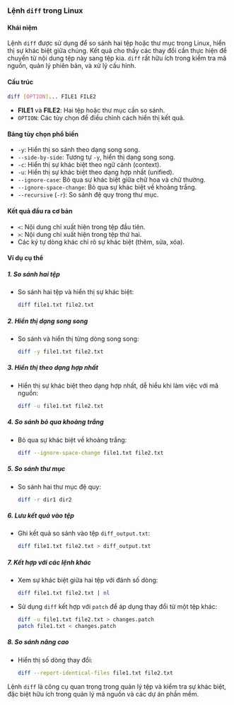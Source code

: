 ### Lệnh `diff` trong Linux  

#### **Khái niệm**  
Lệnh `diff` được sử dụng để so sánh hai tệp hoặc thư mục trong Linux, hiển thị sự khác biệt giữa chúng. Kết quả cho thấy các thay đổi cần thực hiện để chuyển từ nội dung tệp này sang tệp kia. `diff` rất hữu ích trong kiểm tra mã nguồn, quản lý phiên bản, và xử lý cấu hình.  

#### **Cấu trúc**  
```bash
diff [OPTION]... FILE1 FILE2
```  
- **FILE1** và **FILE2**: Hai tệp hoặc thư mục cần so sánh.  
- `OPTION`: Các tùy chọn để điều chỉnh cách hiển thị kết quả.  

#### **Bảng tùy chọn phổ biến**  
- `-y`: Hiển thị so sánh theo dạng song song.  
- `--side-by-side`: Tương tự `-y`, hiển thị dạng song song.  
- `-c`: Hiển thị sự khác biệt theo ngữ cảnh (context).  
- `-u`: Hiển thị sự khác biệt theo dạng hợp nhất (unified).  
- `--ignore-case`: Bỏ qua sự khác biệt giữa chữ hoa và chữ thường.  
- `--ignore-space-change`: Bỏ qua sự khác biệt về khoảng trắng.  
- `--recursive` (`-r`): So sánh đệ quy trong thư mục.  

#### **Kết quả đầu ra cơ bản**  
- `<`: Nội dung chỉ xuất hiện trong tệp đầu tiên.  
- `>`: Nội dung chỉ xuất hiện trong tệp thứ hai.  
- Các ký tự dòng khác chỉ rõ sự khác biệt (thêm, sửa, xóa).  

#### **Ví dụ cụ thể**

##### **1. So sánh hai tệp**
- So sánh hai tệp và hiển thị sự khác biệt:  
  ```bash
  diff file1.txt file2.txt
  ```

##### **2. Hiển thị dạng song song**
- So sánh và hiển thị từng dòng song song:  
  ```bash
  diff -y file1.txt file2.txt
  ```

##### **3. Hiển thị theo dạng hợp nhất**
- Hiển thị sự khác biệt theo dạng hợp nhất, dễ hiểu khi làm việc với mã nguồn:  
  ```bash
  diff -u file1.txt file2.txt
  ```

##### **4. So sánh bỏ qua khoảng trắng**
- Bỏ qua sự khác biệt về khoảng trắng:  
  ```bash
  diff --ignore-space-change file1.txt file2.txt
  ```

##### **5. So sánh thư mục**
- So sánh hai thư mục đệ quy:  
  ```bash
  diff -r dir1 dir2
  ```

##### **6. Lưu kết quả vào tệp**
- Ghi kết quả so sánh vào tệp `diff_output.txt`:  
  ```bash
  diff file1.txt file2.txt > diff_output.txt
  ```

##### **7. Kết hợp với các lệnh khác**
- Xem sự khác biệt giữa hai tệp với đánh số dòng:  
  ```bash
  diff file1.txt file2.txt | nl
  ```
- Sử dụng `diff` kết hợp với `patch` để áp dụng thay đổi từ một tệp khác:  
  ```bash
  diff -u file1.txt file2.txt > changes.patch
  patch file1.txt < changes.patch
  ```

##### **8. So sánh nâng cao**
- Hiển thị số dòng thay đổi:  
  ```bash
  diff --report-identical-files file1.txt file2.txt
  ```

Lệnh `diff` là công cụ quan trọng trong quản lý tệp và kiểm tra sự khác biệt, đặc biệt hữu ích trong quản lý mã nguồn và các dự án phần mềm.

